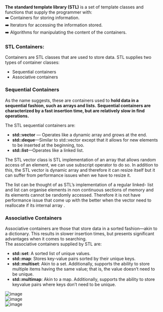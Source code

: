 **The standard template library (STL)** is a set of template
classes and functions that supply the programmer with:  
➡️ Containers for storing information.  
➡️ Iterators for accessing the information stored.  
➡️ Algorithms for manipulating the content of the containers.  

### STL Containers:  
Containers are STL classes that are used to store data. STL supplies two types of container
classes:  
- Sequential containers
- Associative containers
### Sequential Containers
As the name suggests, these are containers used to **hold data in a sequential fashion, such
as arrays and lists.** **Sequential containers are characterized by a fast insertion time, but
are relatively slow in find operations.**  

The STL sequential containers are:
- **std::vector** — Operates like a dynamic array and grows at the end.
- **std::deque**—Similar to std::vector except that it allows for new elements to be
inserted at the beginning, too.
- **std::list**—Operates like a linked list.

The STL vector class is STL implementation of an array that allows random access of an element, we can use subscript operator to do so.  In addition to this, the STL vector is dynamic array and therefore it can resize itself but it can suffer from performance issues when we have to resize it.

 The list can be thought of as STL’s  implementation of a regular linked- list and list can organise elements in non continuous sections of memory and its elements cannot be randomly accessed.
Therefore it is not have performance issue that come up with the better when the vector need to reallocate if its internal array .

### Associative Containers
Associative containers are those that store data in a sorted fashion—akin to a dictionary.
This results in slower insertion times, but presents significant advantages when it comes
to searching.  
The associative containers supplied by STL are:  
- **std::set**: A sorted list of unique values.  
- **std::map**: Stores key-value pairs sorted by their unique keys.  
- **std::multiset**: Akin to a set. Additionally, supports the ability to store multiple
items having the same value; that is, the value doesn’t need to be unique.  
- **std::multimap**: Akin to a map. Additionally, supports the ability to store keyvalue
pairs where keys don’t need to be unique.    

![image](https://user-images.githubusercontent.com/64036955/124889007-45250380-dff4-11eb-9372-0f6051ad965e.png)  
![image](https://user-images.githubusercontent.com/64036955/124889135-5ec64b00-dff4-11eb-8008-38efdfc6f478.png)  
![image](https://user-images.githubusercontent.com/64036955/124889207-6f76c100-dff4-11eb-91e4-d7374359ec6f.png)




